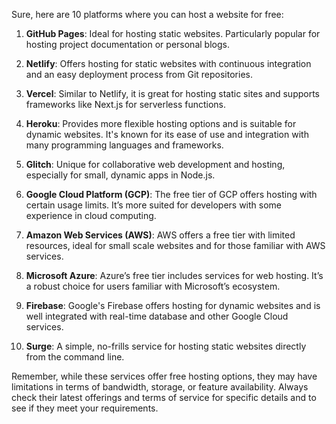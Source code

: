 Sure, here are 10 platforms where you can host a website for free:

1. **GitHub Pages**: Ideal for hosting static websites. Particularly popular for hosting project documentation or personal blogs.

2. **Netlify**: Offers hosting for static websites with continuous integration and an easy deployment process from Git repositories.

3. **Vercel**: Similar to Netlify, it is great for hosting static sites and supports frameworks like Next.js for serverless functions.

4. **Heroku**: Provides more flexible hosting options and is suitable for dynamic websites. It's known for its ease of use and integration with many programming languages and frameworks.

5. **Glitch**: Unique for collaborative web development and hosting, especially for small, dynamic apps in Node.js.

6. **Google Cloud Platform (GCP)**: The free tier of GCP offers hosting with certain usage limits. It’s more suited for developers with some experience in cloud computing.

7. **Amazon Web Services (AWS)**: AWS offers a free tier with limited resources, ideal for small scale websites and for those familiar with AWS services.

8. **Microsoft Azure**: Azure’s free tier includes services for web hosting. It’s a robust choice for users familiar with Microsoft’s ecosystem.

9. **Firebase**: Google's Firebase offers hosting for dynamic websites and is well integrated with real-time database and other Google Cloud services.

10. **Surge**: A simple, no-frills service for hosting static websites directly from the command line.

Remember, while these services offer free hosting options, they may have limitations in terms of bandwidth, storage, or feature availability. Always check their latest offerings and terms of service for specific details and to see if they meet your requirements.
